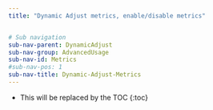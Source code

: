 ```yaml
---
title: "Dynamic Adjust metrics, enable/disable metrics"


# Sub navigation
sub-nav-parent: DynamicAdjust
sub-nav-group: AdvancedUsage
sub-nav-id: Metrics
#sub-nav-pos: 1
sub-nav-title: Dynamic-Adjust-Metrics
---
```


* This will be replaced by the TOC
{:toc}
